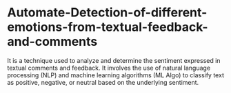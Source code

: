 # Automate-Detection-of-different-emotions-from-textual-feedback-and-comments
It is a technique used to analyze and determine the sentiment expressed in textual comments and feedback. It involves the use of natural language processing (NLP) and machine learning algorithms (ML Algo) to classify text as positive, negative, or neutral based on the underlying sentiment.
